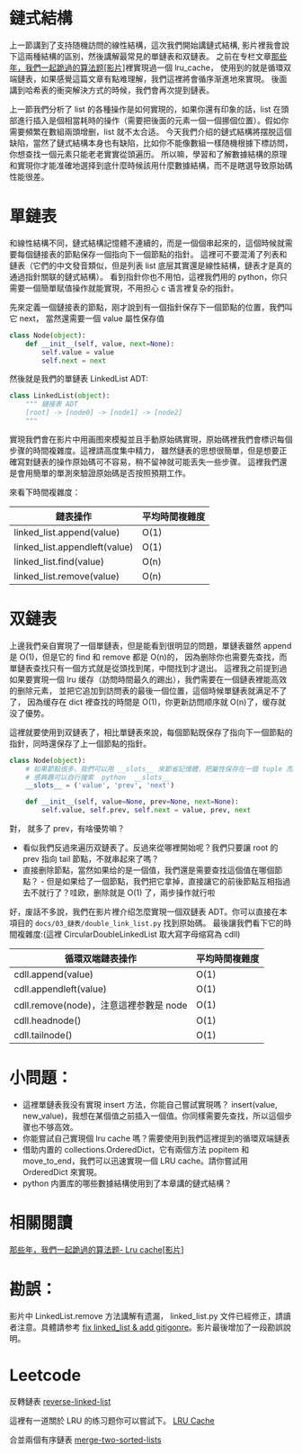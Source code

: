 # 鏈式結構

上一節講到了支持随機訪問的線性結構，這次我們開始講鏈式結構, 影片裡我會說下這兩種結構的區别，然後講解最常見的單鏈表和双鏈表。
之前在专栏文章[那些年，我們一起跪過的算法题[影片]](https://zhuanlan.zhihu.com/p/35175401)裡實現過一個 lru_cache，
使用到的就是循環双端鏈表，如果感覺這篇文章有點难理解，我們這裡將會循序渐進地來實現。
後面講到哈希表的衝突解決方式的時候，我們會再次提到鏈表。

上一節我們分析了 list 的各種操作是如何實現的，如果你還有印象的話，list
在頭部進行插入是個相當耗時的操作（需要把後面的元素一個一個挪個位置）。假如你需要頻繁在數組兩頭增删，list 就不太合适。
今天我們介绍的鏈式結構將摆脱這個缺陷，當然了鏈式結構本身也有缺陷，比如你不能像數組一樣随機根據下標訪問，你想查找一個元素只能老老實實從頭遍历。
所以嘛，學習和了解數據結構的原理和實現你才能准確地選择到底什麼時候該用什麼數據結構，而不是瞎選导致原始碼性能很差。


# 單鏈表
和線性結構不同，鏈式結構記憶體不連續的，而是一個個串起來的，這個時候就需要每個鏈接表的節點保存一個指向下一個節點的指針。
這裡可不要混淆了列表和鏈表（它們的中文發音類似，但是列表 list 底层其實還是線性結構，鏈表才是真的通過指針關联的鏈式結構）。
看到指針你也不用怕，這裡我們用的 python，你只需要一個簡單赋值操作就能實現，不用担心 c 语言裡复杂的指針。

先來定義一個鏈接表的節點，刚才說到有一個指針保存下一個節點的位置，我們叫它 next， 當然還需要一個 value 屬性保存值

```py
class Node(object):
    def __init__(self, value, next=None):
        self.value = value
        self.next = next
```
然後就是我們的單鏈表 LinkedList ADT:

```py
class LinkedList(object):
    """ 鏈接表 ADT
    [root] -> [node0] -> [node1] -> [node2]
    """
```
實現我們會在影片中用画图來模擬並且手動原始碼實現，原始碼裡我們會標识每個步骤的時間複雜度。這裡請高度集中精力，
雖然鏈表的思想很簡單，但是想要正確寫對鏈表的操作原始碼可不容易，稍不留神就可能丢失一些步骤。
這裡我們還是會用簡單的單測來驗證原始碼是否按照預期工作。

來看下時間複雜度：

鏈表操作                      | 平均時間複雜度 |
------------------------------|----------------|
linked_list.append(value)     | O(1)           |
linked_list.appendleft(value) | O(1)           |
linked_list.find(value)       | O(n)           |
linked_list.remove(value)     | O(n)           |


# 双鏈表
上邊我們亲自實現了一個單鏈表，但是能看到很明显的問題，單鏈表雖然 append 是 O(1)，但是它的 find 和 remove 都是 O(n)的，
因為删除你也需要先查找，而單鏈表查找只有一個方式就是從頭找到尾，中間找到才退出。
這裡我之前提到過如果要實現一個 lru 缓存（訪問時間最久的踢出），我們需要在一個鏈表裡能高效的删除元素，
並把它追加到訪問表的最後一個位置，這個時候單鏈表就满足不了了，
因為缓存在 dict 裡查找的時間是 O(1)，你更新訪問顺序就 O(n)了，缓存就没了優势。

這裡就要使用到双鏈表了，相比單鏈表來說，每個節點既保存了指向下一個節點的指針，同時還保存了上一個節點的指針。

```py
class Node(object):
    # 如果節點很多，我們可以用 __slots__ 來節省記憶體，把屬性保存在一個 tuple 而不是 dict 裡
    # 感興趣可以自行搜索  python  __slots__
    __slots__ = ('value', 'prev', 'next')

    def __init__(self, value=None, prev=None, next=None):
        self.value, self.prev, self.next = value, prev, next
```

對， 就多了 prev，有啥優势嘛？

- 看似我們反過來遍历双鏈表了。反過來從哪裡開始呢？我們只要讓 root 的 prev 指向 tail 節點，不就串起來了嗎？
- 直接删除節點，當然如果给的是一個值，我們還是需要查找這個值在哪個節點？ - 但是如果给了一個節點，我們把它拿掉，直接讓它的前後節點互相指過去不就行了？哇欧，删除就是 O(1) 了，兩步操作就行啦

好，废話不多說，我們在影片裡介绍怎麼實現一個双鏈表 ADT。你可以直接在本項目的 `docs/03_鏈表/double_link_list.py` 找到原始碼。
最後讓我們看下它的時間複雜度:(這裡 CircularDoubleLinkedList 取大寫字母缩寫為 cdll)

循環双端鏈表操作                       | 平均時間複雜度 |
---------------------------------------|----------------|
cdll.append(value)                     | O(1)           |
cdll.appendleft(value)                 | O(1)           |
cdll.remove(node)，注意這裡参數是 node | O(1)           |
cdll.headnode()                        | O(1)           |
cdll.tailnode()                        | O(1)           |


# 小問題：
- 這裡單鏈表我没有實現 insert 方法，你能自己嘗試實現嗎？  insert(value, new_value)，我想在某個值之前插入一個值。你同樣需要先查找，所以這個步骤也不够高效。
- 你能嘗試自己實現個 lru cache 嗎？需要使用到我們這裡提到的循環双端鏈表
- 借助内置的 collections.OrderedDict，它有兩個方法 popitem 和 move_to_end，我們可以迅速實現一個 LRU cache。請你嘗試用 OrderedDict 來實現。
- python 内置库的哪些數據結構使用到了本章講的鏈式結構？


# 相關閱讀

[那些年，我們一起跪過的算法题- Lru cache[影片]](https://zhuanlan.zhihu.com/p/35175401)

# 勘誤：

影片中 LinkedList.remove 方法講解有遗漏， linked_list.py 文件已經修正，請讀者注意。具體請参考 [fix linked_list & add gitigonre](https://github.com/PegasusWang/python_data_structures_and_algorithms/pull/3)。影片最後增加了一段勘誤說明。

# Leetcode

反轉鏈表 [reverse-linked-list](https://leetcode.com/problems/reverse-linked-list/)

這裡有一道關於 LRU 的练习题你可以嘗試下。
[LRU Cache](https://leetcode.com/problems/lru-cache/description/)

合並兩個有序鏈表 [merge-two-sorted-lists](/https://leetcode.com/problems/merge-two-sorted-lists/submissions/)
